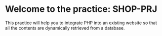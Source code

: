 # Welcome to the practice: SHOP-PRJ

This practice will help you to integrate PHP into an existing website so that all the contents are dynamically retrieved from a database.